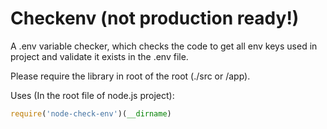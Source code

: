 # Checkenv (not production ready!)

A .env variable checker, which checks the code to get all env keys used in project and validate it exists in the .env file.

Please require the library in root of the root (./src or /app).

Uses (In the root file of node.js project):

```js
require('node-check-env')(__dirname)
```
